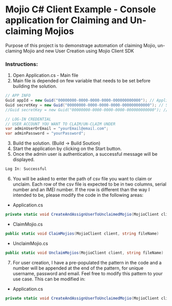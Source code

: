 # Mojio C# Client Example - Console application for Claiming and Un-claiming Mojios

Purpose of this project is to demonstrage automation of claiming Mojio, un-claming Mojio and new User Creation using Mojio Client SDK


### Instructions:
1. Open Application.cs - Main file
2. Main file is depended on few variable that needs to be set before building the solution.
```cs
// APP INFO
Guid appId = new Guid("00000000-0000-0000-0000-000000000000"); // Application Id
Guid secretKey = new Guid("00000000-0000-0000-0000-000000000000"); // Sandbox
//Guid secretKey = new Guid("00000000-0000-0000-0000-000000000000"); // Live

// LOG-IN CREDENTIAL
// USER ACCOUNT YOU WANT TO CLAIM/UN-CLAIM UNDER
var adminUserOrEmail = "yourEmail@email.com";
var adminPassword = "yourPassword";

```
3. Build the solution.  (Build -> Build Soution)
4. Start the application by clicking on the Start button.
5. Once the admin user is authentication, a successful message will be displayed.
```cs
Log In: Successful
```
6. You will be asked to enter the path of csv file you want to claim or unclaim.  Each row of the csv file is expected to be in two columns, serial number and an IMEI number.  If the row is different than the way I intended to be, please modify the code in the following areas:
* Application.cs
```cs
private static void CreateAndAssignUserToUnclaimedMojio(MojioClient client, string fileName)
```
* ClaimMojio.cs
```cs
public static void ClaimMojios(MojioClient client, string fileName)
```
* UnclaimMojio.cs
```cs
public static void UnclaimMojios(MojioClient client, string fileName)
```
7. For user creation, I have a pre-populated the pattern in the code and a number will be appended at the end of the pattern, for unique username, password and email.  Feel free to modify this pattern to your use case.  This can be modified in:
* Application.cs
```cs
private static void CreateAndAssignUserToUnclaimedMojio(MojioClient client, string fileName)
```